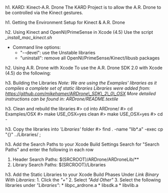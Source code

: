 h1. KARD: Kinect-A.R. Drone
The KARD Project is to allow the A.R. Drone to be controlled via the Kinect gestures.

h1. Getting the Environment Setup for Kinect & A.R. Drone

h2. Using Kinect and OpenNI/PrimeSense in Xcode (4.5)
Use the script *_install_mac_kinect.sh*
* Command line options:
	* "--devel": use the Unstable libraries
	* "uninstall": remove all OpenNI/PrimeSense/Kinect/libusb packages
	
h2. Using A.R. Drone with Xcode
To use the A.R. Drone SDK 2.0 with Xcode (4.5) do the following:

h3. Building the Libraries
_*Note:* We are using the Examples' libraries as it compiles a complete set of static libraries_
_Libraries were added from: https://github.com/mikehamer/ARDrone\_SDK\_2\_0\_OSX_
_More detailed instructions can be found in: ARDrone/README.textile_

h3. Clean and rebuild the libraries
#> cd into ARDrone/
#> cd Examples/OSX
#> make USE\_OSX=yes clean
#> make USE\_OSX=yes
#> cd -

h3. Copy the libraries into _*'Libraries'*_ folder
#> find . -name "lib*.a" -exec cp "{}" ../Libraries/ \;

h3. Add the Search Paths to your Xcode Build Settings
Search for "Search Paths" and enter the following in each row
1. Header Search Paths: $(SRCROOT)/ARDrone/ARDroneLib/**
2. Library Search Paths: $(SRCROOT)/Libraries

h3. Add the Static Libraries to your Xcode Build Phases
Under *_Link Binary With Libraries_*:
	1. Click the *"+"*
	2. Select *"Add Other"*
	3. Select the following libraries under *"Libraries"*:
		* libpc_ardrone.a
		* libsdk.a
		* libvlib.a